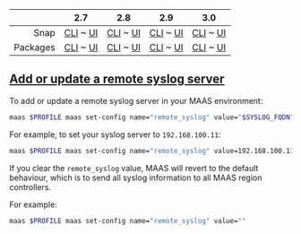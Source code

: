 ||2.7|2.8|2.9|3.0|
|-----:|:-----:|:-----:|:-----:|:-----:|
Snap|[CLI](/t/maas-rsyslog-files-snap-2-7-cli/3430) ~ [UI](/t/maas-rsyslog-files-snap-2-7-ui/3431)|[CLI](/t/maas-rsyslog-files-snap-2-8-cli/3432) ~ [UI](/t/maas-rsyslog-files-snap-2-8-ui/3433)|[CLI](/t/maas-rsyslog-files-snap-2-9-cli/3434) ~ [UI](/t/maas-rsyslog-files-snap-2-9-ui/3435)|[CLI](/t/maas-rsyslog-files-snap-3-0-cli/4017) ~ [UI](/t/maas-rsyslog-files-snap-3-0-ui/4018)|
Packages|[CLI](/t/maas-rsyslog-files-deb-2-7-cli/3436) ~ [UI](/t/maas-rsyslog-files-deb-2-7-ui/3437)|[CLI](/t/maas-rsyslog-files-deb-2-8-cli/3438) ~ [UI](/t/maas-rsyslog-files-deb-2-8-ui/3439)|[CLI](/t/maas-rsyslog-files-deb-2-9-cli/3441) ~ [UI](/t/maas-rsyslog-files-deb-2-9-ui/3440)|[CLI](/t/maas-rsyslog-files-deb-3-0-cli/4019) ~ [UI](/t/maas-rsyslog-files-deb-3-0-ui/4020)|

<a href="#heading--add-or-update-a-remote-syslog-server"><h2 id="heading--add-or-update-a-remote-syslog-server">Add or update a remote syslog server</h2></a>

To add or update a remote syslog server in your MAAS environment:

``` bash
maas $PROFILE maas set-config name="remote_syslog" value="$SYSLOG_FQDN"
```

For example, to set your syslog server to `192.168.100.11`:

``` bash
maas $PROFILE maas set-config name="remote_syslog" value=192.168.100.11
```

If you clear the `remote_syslog` value, MAAS will revert to the default behaviour, which is to send all syslog information to all MAAS region controllers.

For example:

``` bash
maas $PROFILE maas set-config name="remote_syslog" value=""
```


